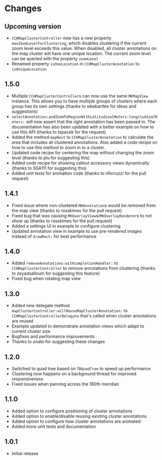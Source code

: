 Changes
=======

## Upcoming version

- `CCHMapClusterController` now has a new property `maxZoomLevelForClustering`, which disables clustering if the current zoom level exceeds this value. When disabled, all cluster annotations on the map cluster will have one unique location. The current zoom level can be queried with the property `zoomLevel`
- Renamed property `isOneLocation` in `CCHMapClusterAnnotation` to `isUniqueLocation`

## 1.5.0

- Multiple `CCHMapClusterController`s can now use the same `MKMapView` instance. This allows you to have multiple groups of clusters where each group has its own settings (thanks to eikebartles for ideas and suggestions)
- `selectAnnotation:andZoomToRegionWithLatitudinalMeters:longitudinalMeters:` will now assert that the right annotation has been passed in. The documentation has also been updated with a better example on how to use this API (thanks to tspacek for the request)
- Added the method `mapRect` to `CCHMapClusterAnnotation` to calculate the area that includes all clustered annotations. Also added a code recipe on how to use this method to zoom in to a cluster.
- Updated code recipe for centering the map without changing the zoom level (thanks to plu for suggesting this)
- Added code recipe for showing callout accessory views dynamically (thanks to SSA111 for suggesting this)
- Added unit tests for animation code (thanks to nferruzzi for the pull request)

## 1.4.1

- Fixed issue where non-clustered `MKAnnotation`s would be removed from the map view (thanks to rosskimes for the pull request)
- Fixed bug that was causing `MKOverlayView`s/`MKOverlayRenderer`s to not show up (thanks to rosskimes for the pull request)
- Added a settings UI in example to configure clustering
- Updated annotation view in example to use pre-rendered images instead of `drawRect:` for best performance

## 1.4.0

- Added `removeAnnotations:withCompletionHandler:` to `CCHMapClusterController` to remove annotations from clustering (thanks to zeyadsalloum for suggesting this feature)
- Fixed bug when rotating map view

## 1.3.0

- Added new delegate method `mapClusterController:willReuseMapClusterAnnotation:` to `CCHMapClusterControllerDelegate` that's called when cluster annotations are reused
- Example updated to demonstrate annotation views which adapt to current cluster size
- Bugfixes and performance improvements
- Thanks to onato for suggesting these changes

## 1.2.0

- Switched to quad tree based on `TBQuadTree` to speed up performance
- Clustering now happens on a background thread for improved responsiveness
- Fixed issues when panning across the 180th meridian

## 1.1.0

- Added option to configure positioning of cluster annotations
- Added option to enable/disable reusing existing cluster annotations
- Added option to configure how cluster annotations are animated
- Added more unit tests and documentation

## 1.0.1

- Initial release
